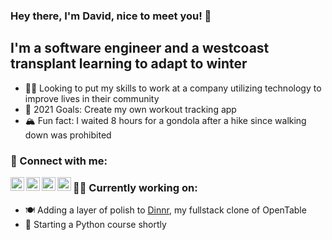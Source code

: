 ### Hey there, I'm David, nice to meet you! 👋

## I'm a software engineer and a westcoast transplant learning to adapt to winter

- 🕵️‍♂️  Looking to put my skills to work at a company utilizing technology to improve lives in their community
- 🥅  2021 Goals: Create my own workout tracking app
- 🏔  Fun fact: I waited 8 hours for a gondola after a hike since walking down was prohibited

### 👯 Connect with me:

<!-- [<img align="left" alt="davidjhinku.com" width="22px" src="https://raw.githubusercontent.com/iconic/open-iconic/master/svg/globe.svg" />][website] -->
[<img align="left" alt="LinkedIn" width="22px" src="https://cdn.jsdelivr.net/npm/simple-icons@4.14.0/icons/linkedin.svg" />][linkedin]
[<img align="left" alt="LinkedIn" width="22px" src="https://cdn.jsdelivr.net/npm/simple-icons@4.14.0/icons/angellist.svg" />][angellist]
[<img align="left" alt="Twitter" width="22px" src="https://cdn.jsdelivr.net/npm/simple-icons@4.14.0/icons/twitter.svg" />][twitter]
[<img align="left" alt="Instagram" width="22px" src="https://cdn.jsdelivr.net/npm/simple-icons@4.14.0/icons/instagram.svg" />][instagram]

### 👨‍💻 Currently working on:

- 🍽  Adding a layer of polish to [Dinnr][dinnr], my fullstack clone of OpenTable
- 🌱  Starting a Python course shortly

<!--
**davidjhinku/davidjhinku** is a ✨ _special_ ✨ repository because its `README.md` (this file) appears on your GitHub profile.

Here are some ideas to get you started:

- 🔭 I’m currently working on ...
- 🌱 I’m currently learning ...
- 👯 I’m looking to collaborate on ...
- 🤔 I’m looking for help with ...
- 💬 Ask me about ...
- 📫 How to reach me: ...
- 😄 Pronouns: ...
- ⚡ Fun fact: ...
-->


[website]: https://davidjhinku.com/
[linkedin]: https://www.linkedin.com/in/davidjhinku/
[angellist]: https://angel.co/u/david-jhinku
[twitter]: https://twitter.com/DavidJhinku
[instagram]: https://www.instagram.com/davidjhinku
[dinnr]: https://dinnr-aa.herokuapp.com/